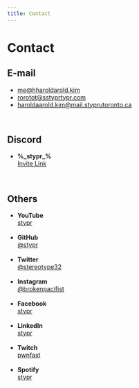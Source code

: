 ```yaml
---
title: Contact
---
```


# <i class="fa-solid fa-address-book"></i> Contact


## <i class="fa-solid fa-envelope"></i> E-mail

* [me&#64;h<span class="block">harold</span>arold.kim](mailto:)<br>
* [ro<span class="block">rot</span>ot&#64;s<span class="block">stypr</span>typr.com](mailto:)
* [ha<span class="block">roldaa</span>rold.kim&#64;mail.<span class="block">stypr</span>utoronto.ca](mailto:)

<br>

## <i class="fa-brands fa-discord"></i> Discord

* <b>%\_stypr\_%</b><br>[Invite Link](https://discord.com/invite/CDgMCp3bMZ)

<br>

## <i class="fa-solid fa-at"></i> Others

* <b>YouTube</b><br>[stypr](https://www.youtube.com/c/stypr)<br><br>
* <b>GitHub</b><br>[@stypr](https://github.com/stypr)<br><br>
* <b>Twitter</b><br>[@stereotype32](https://twitter.com/stereotype32)<br><br>
* <b>Instagram</b><br>[@brokenpacifist](https://instagram.com/brokenpacifist)<br><br>
* <b>Facebook</b><br>[stypr](https://www.facebook.com/stypr)<br><br>
* <b>LinkedIn</b><br>[stypr](https://www.linkedin.com/in/stypr/)<br><br>
* <b>Twitch</b><br>[pwnfast](https://twitch.tv/pwnfast)<br><br>
* <b>Spotify</b><br>[stypr](https://open.spotify.com/user/31yalj6bivtnzdeq2lf2bsgxxade?si=0cd1ea5ee61e48d4)<br><br>
